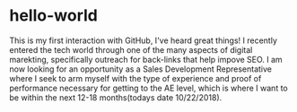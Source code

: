 # hello-world
This is my first interaction with GitHub, I've heard great things!
I recently entered the tech world through one of the many aspects of digital marekting, specifically outreach for back-links that help impove SEO. I am now looking for an opportunity as a Sales Development Representative where I seek to arm myself with the type of experience and proof of performance necessary for getting to the AE level, which is where I want to be within the next 12-18 months(todays date 10/22/2018).
